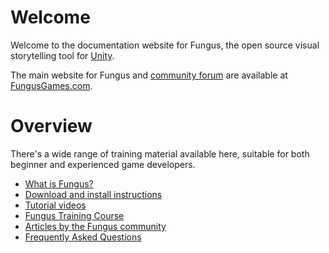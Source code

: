 # Welcome

Welcome to the documentation website for Fungus, the open source visual storytelling tool for [Unity](http://unity3d.com).

The main website for Fungus and [community forum](http://fungusgames.com/forum) are available at [FungusGames.com](http://fungusgames.com).

# Overview

There's a wide range of training material available here, suitable for both beginner and experienced game developers. 

- [What is Fungus?](about/index.md)
- [Download and install instructions](download/index.md)
- [Tutorial videos](tutorial_videos/index.md)
- [Fungus Training Course](training_course/index.md)
- [Articles by the Fungus community](articles/index.md)
- [Frequently Asked Questions](faq/index.md)

